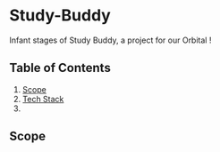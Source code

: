 # Study-Buddy

Infant stages of Study Buddy, a project for our Orbital !

## Table of Contents
1. [Scope](#Scope)
1. [Tech Stack](#tech-stack)
2. 
## Scope


